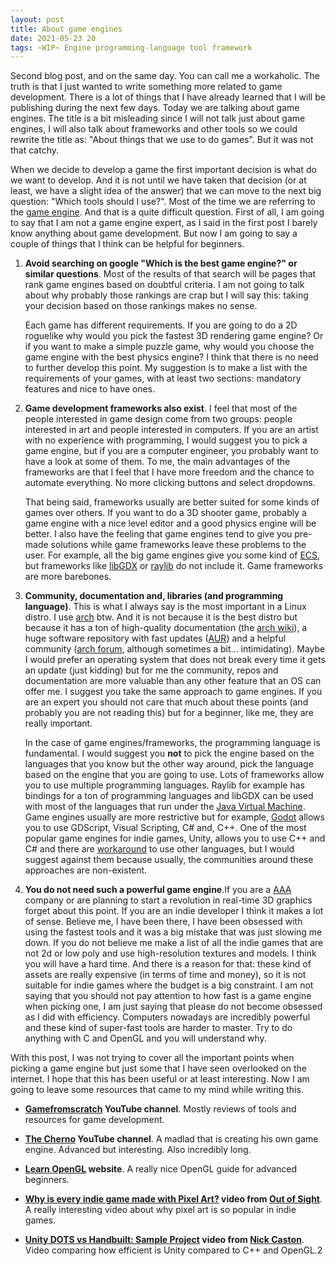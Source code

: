 ```yaml
---
layout: post
title: About game engines
date: 2021-05-23 20
tags: ~WIP~ Engine programming-language tool framework
---
```


Second blog post, and on the same day. You can call me a workaholic. The truth is that I just wanted to write something more related to game development. There is a lot of things that I have already learned that I will be publishing during the next few days. Today we are talking about game engines. The title is a bit misleading since I will not talk just about game engines, I will also talk about frameworks and other tools so we could rewrite the title as: "About things that we use to do games". But it was not that catchy.

When we decide to develop a game the first important decision is what do we want to develop. And it is not until we have taken that decision (or at least, we have a slight idea of the answer) that we can move to the next big question: "Which tools should I use?". Most of the time we are referring to the [game engine](https://en.wikipedia.org/wiki/Game_engine). And that is a quite difficult question. First of all, I am going to say that I am not a game engine expert, as I said in the first post I barely know anything about game development. But now I am going to say a couple of things that I think can be helpful for beginners.

1. **Avoid searching on google "Which is the best game engine?" or similar questions**. Most of the results of that search will be pages that rank game engines based on doubtful criteria. I am not going to talk about why probably those rankings are crap but I will say this: taking your decision based on those rankings makes no sense. 

    Each game has different requirements. If you are going to do a 2D roguelike why would you pick the fastest 3D rendering game engine? Or if you want to make a simple puzzle game, why would you choose the game engine with the best physics engine? I think that there is no need to further develop this point. My suggestion is to make a list with the requirements of your games, with at least two sections: mandatory features and nice to have ones.

2. **Game development frameworks also exist**. I feel that most of the people interested in game design come from two groups: people interested in art and people interested in computers. If you are an artist with no experience with programming, I would suggest you to pick a game engine, but if you are a computer engineer,  you probably want to have a look at some of them. To me, the main advantages of the frameworks are that I feel that I have more freedom and the chance to automate everything. No more clicking buttons and select dropdowns.

    That being said, frameworks usually are better suited for some kinds of games over others. If you want to do a 3D shooter game, probably a game engine with a nice level editor and a good physics engine will be better. I also have the feeling that game engines tend to give you pre-made solutions while game frameworks leave these problems to the user. For example, all the big game engines give you some kind of [ECS](https://en.wikipedia.org/wiki/Entity_component_system), but frameworks like [libGDX](https://libgdx.com/) or [raylib](https://www.raylib.com/index.html) do not include it. Game frameworks are more barebones.

3. **Community, documentation and, libraries (and programming language)**. This is what I always say is the most important in a Linux distro. I use [arch](https://archlinux.org/) btw. And it is not because it is the best distro but because it has a ton of high-quality documentation (the [arch wiki](https://wiki.archlinux.org/)), a huge software repository with fast updates ([AUR](https://aur.archlinux.org/)) and a helpful community ([arch forum](https://bbs.archlinux.org/), although sometimes a bit... intimidating). Maybe I would prefer an operating system that does not break every time it gets an update (just kidding) but for me the community, repos and documentation are more valuable than any other feature that an OS can offer me. I suggest you take the same approach to game engines. If you are an expert you should not care that much about these points (and probably you are not reading this) but for a beginner, like me, they are really important. 

    In the case of game engines/frameworks, the programming language is fundamental. I would suggest you **not** to pick the engine based on the languages that you know but the other way around, pick the language based on the engine that you are going to use. Lots of frameworks allow you to use multiple programming languages. Raylib for example has bindings for a ton of programming languages and libGDX can be used with most of the languages that run under the [Java Virtual Machine](https://en.wikipedia.org/wiki/Java_virtual_machine). Game engines usually are more restrictive but for example, [Godot](https://godotengine.org/) allows you to use GDScript, Visual Scripting, C# and, C++. One of the most popular game engines for indie games, Unity, allows you to use C++ and C# and there are [workaround](https://www.reddit.com/r/golang/comments/kqg7pl/unitygolang_using_golang_as_a_scripting_engine/) to use other languages, but I would suggest against them because usually, the communities around these approaches are non-existent. 

4. **You do not need such a powerful game engine**.If you are a [AAA](https://en.wikipedia.org/wiki/AAA_(video_game_industry)) company or are planning to start a revolution in real-time 3D graphics forget about this point. If you are an indie developer I think it makes a lot of sense. Believe me, I have been there, I have been obsessed with using the fastest tools and it was a big mistake that was just slowing me down. If you do not believe me make a list of all the indie games that are not 2d or low poly and use high-resolution textures and models. I think you will have a hard time. And there is a reason for that: these kind of assets are really expensive (in terms of time and money), so it is not suitable for indie games where the budget is a big constraint. I am not saying that you should not pay attention to how fast is a game engine when picking one, I am just saying that please do not become obsessed as I did with efficiency. Computers nowadays are incredibly powerful and these kind of super-fast tools are harder to master. Try to do anything with C and OpenGL and you will understand why.

With this post, I was not trying to cover all the important points when picking a game engine but just some that I have seen overlooked on the internet. I hope that this has been useful or at least interesting. Now I am going to leave some resources that came to my mind while writing this.

- **[Gamefromscratch](https://www.youtube.com/user/gamefromscratch) YouTube channel**. Mostly reviews of tools and resources for game development.

- **[The Cherno](https://www.youtube.com/user/TheChernoProject) YouTube channel**. A madlad that is creating his own game engine. Advanced but interesting. Also incredibly long.

- **[Learn OpenGL](https://learnopengl.com/) website**. A really nice OpenGL guide for advanced beginners. 

- **[Why is every indie game made with Pixel Art?](https://www.youtube.com/watch?v=m48xthwkpI0) video from [Out of Sight](https://www.youtube.com/channel/)**. A really interesting video about why pixel art is so popular in indie games.

- **[Unity DOTS vs Handbuilt: Sample Project](https://www.youtube.com/watch?v=tInaI3pU19Y) video from [Nick Caston](https://www.youtube.com/channel/UCWm66r5LauAXin-Asjgo8YQ)**. Video comparing how efficient is Unity compared to C++ and OpenGL.2
